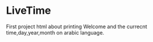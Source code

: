 # LiveTime
First project html about printing Welcome and the currecnt time,day,year,month on arabic language.
